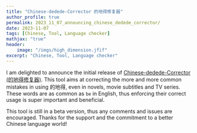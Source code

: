 ```yaml
---
title: "Chinese-dedede-Corrector 的地得修复器"
author_profile: true
permalink: 2023_11_07_announcing_chinese_dedede_corrector/
date: 2023-11-07
tags: [Chinese, Tool, Language checker]
mathjax: "true"
header:
    image: "/imgs/high_dimension.jfif"
excerpt: "Chinese, Tool, Language checker"
---
```


I am delighted to announce the initial release of [Chinese-dedede-Corrector (的地得修复器)](https://github.com/AlgebraLoveme/Chinese-dedede-corrector). This tool aims at correcting the more and more common mistakes in using 的地得, even in novels, movie subtitles and TV series. These words are as common as ``be`` in English, thus enforcing their correct usage is super important and beneficial.

This tool is still in a beta version, thus any comments and issues are encouraged. Thanks for the support and the commitment to a better Chinese language world!